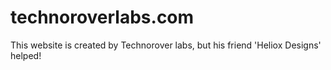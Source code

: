 # technoroverlabs.com
This website is created by Technorover labs, but his friend 'Heliox Designs' helped!
